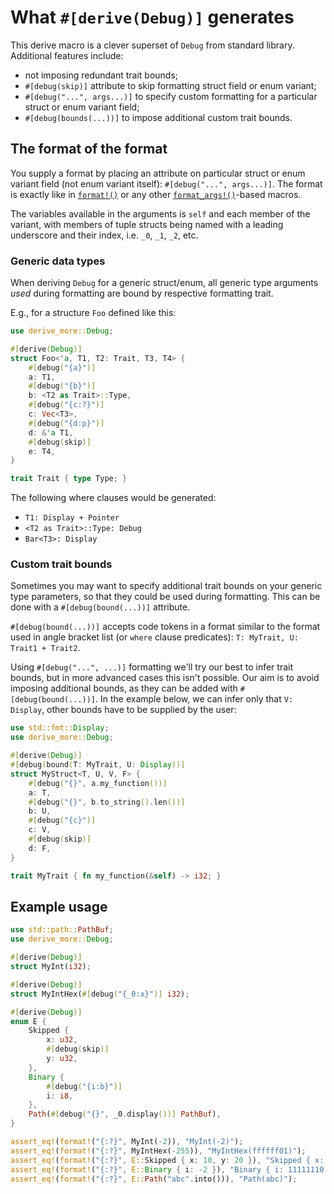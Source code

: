 # What `#[derive(Debug)]` generates

This derive macro is a clever superset of `Debug` from standard library. Additional features include:
- not imposing redundant trait bounds;
- `#[debug(skip)]` attribute to skip formatting struct field or enum variant;
- `#[debug("...", args...)]` to specify custom formatting for a particular struct or enum variant field;
- `#[debug(bounds(...))]` to impose additional custom trait bounds.




## The format of the format

You supply a format by placing an attribute on particular struct or enum variant field (not enum variant itself):
`#[debug("...", args...)]`. The format is exactly like in [`format!()`] or any other [`format_args!()`]-based macros.

The variables available in the arguments is `self` and each member of the variant, with members of tuple structs being
named with a leading underscore and their index, i.e. `_0`, `_1`, `_2`, etc.




### Generic data types

When deriving `Debug` for a generic struct/enum, all generic type arguments _used_ during formatting
are bound by respective formatting trait.

E.g., for a structure `Foo` defined like this:
```rust
use derive_more::Debug;

#[derive(Debug)]
struct Foo<'a, T1, T2: Trait, T3, T4> {
    #[debug("{a}")]
    a: T1,
    #[debug("{b}")]
    b: <T2 as Trait>::Type,
    #[debug("{c:?}")]
    c: Vec<T3>,
    #[debug("{d:p}")]
    d: &'a T1,
    #[debug(skip)]
    e: T4,
}

trait Trait { type Type; }
```

The following where clauses would be generated:
* `T1: Display + Pointer`
* `<T2 as Trait>::Type: Debug`
* `Bar<T3>: Display`




### Custom trait bounds

Sometimes you may want to specify additional trait bounds on your generic type parameters, so that they could be used
during formatting. This can be done with a `#[debug(bound(...))]` attribute.

`#[debug(bound(...))]` accepts code tokens in a format similar to the format used in angle bracket list (or `where`
clause predicates): `T: MyTrait, U: Trait1 + Trait2`.

Using `#[debug("...", ...)]` formatting we'll try our best to infer trait bounds, but in more advanced cases this isn't
possible. Our aim is to avoid imposing additional bounds, as they can be added with `#[debug(bound(...))]`.
In the example below, we can infer only that `V: Display`, other bounds have to be supplied by the user:

```rust
use std::fmt::Display;
use derive_more::Debug;

#[derive(Debug)]
#[debug(bound(T: MyTrait, U: Display))]
struct MyStruct<T, U, V, F> {
    #[debug("{}", a.my_function())]
    a: T,
    #[debug("{}", b.to_string().len())]
    b: U,
    #[debug("{c}")]
    c: V,
    #[debug(skip)]
    d: F,
}

trait MyTrait { fn my_function(&self) -> i32; }
```




## Example usage

```rust
use std::path::PathBuf;
use derive_more::Debug;

#[derive(Debug)]
struct MyInt(i32);

#[derive(Debug)]
struct MyIntHex(#[debug("{_0:x}")] i32);

#[derive(Debug)]
enum E {
    Skipped {
        x: u32,
        #[debug(skip)]
        y: u32,
    },
    Binary {
        #[debug("{i:b}")]
        i: i8,
    },
    Path(#[debug("{}", _0.display())] PathBuf),
}

assert_eq!(format!("{:?}", MyInt(-2)), "MyInt(-2)");
assert_eq!(format!("{:?}", MyIntHex(-255)), "MyIntHex(ffffff01)");
assert_eq!(format!("{:?}", E::Skipped { x: 10, y: 20 }), "Skipped { x: 10, .. }");
assert_eq!(format!("{:?}", E::Binary { i: -2 }), "Binary { i: 11111110 }");
assert_eq!(format!("{:?}", E::Path("abc".into())), "Path(abc)");
```

[`format!()`]: https://doc.rust-lang.org/stable/std/macro.format.html
[`format_args!()`]: https://doc.rust-lang.org/stable/std/macro.format_args.html
